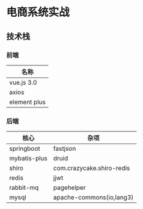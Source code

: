 # 电商系统实战

## 技术栈

### 前端

| 名称         |
| ------------ |
| vue.js 3.0   |
| axios        |
| element plus |

### 后端

| 核心         | 杂项                      |
| ------------ | ------------------------- |
| springboot   | fastjson                  |
| mybatis-plus | druid                     |
| shiro        | com.crazycake.shiro-redis |
| redis        | jjwt                      |
| rabbit-mq    | pagehelper                |
| mysql        | apache-commons(io,lang3)  |


